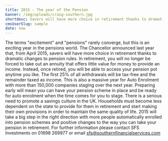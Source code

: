 ```yaml
---
title: 2015 - The year of the Pension
banner: /img/uploads/craig-southern.jpg
shortdesc: Savers will have more choice in retirement thanks to dramatic changes.
cmsUserSlug: sample
date: now
---
```


The terms "excitement" and "pensions" rarely converge, but this is an exciting year in the pensions world. The Chancellor announced last year that, from April 2015, savers will have more choice in retirement thanks to dramatic changes to pension rules. In retirement, you will no longer be forced to take out an annuity that offers little value for money to provide an income. Instead, once retired, you will be able to access your pension pot anytime you like. The first 25% of all withdrawals will be tax-free and the remainder taxed as income. This is also a massive year for Auto Enrolment with more than 150,000 companies staging over the next year. Preparing early will mean you can have your pension scheme in place and be ready for auto enrolment when the time comes for you to stage. There is a serious need to promote a savings culture in the UK. Households must become less dependent on the state to provide for them in retirement and start making their own provisions in order to maintain the same quality of life. 2015 will take a big step in the right direction with more people automatically enrolled into pension schemes and positive changes to the way you can take your pension in retirement. For further information please contact SFS Investments on 01698 269977 or email sfs@southernfinancialservices.com  